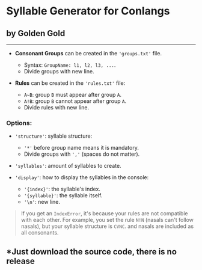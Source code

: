 # **Syllable Generator for Conlangs**
## by Golden Gold

------

- **Consonant Groups** can be created in the `'groups.txt'` file.
  - Syntax: `GroupName: l1, l2, l3, ...`.
  - Divide groups with new line.
  
- **Rules** can be created in the `'rules.txt'` file:
  - `A~B`: group `B` must appear after group `A`.
  - `A!B`: group `B` cannot appear after group `A`.
  - Divide rules with new line.


### Options:
- `'structure'`: syllable structure: 
	- `'*'` before group name means it is mandatory.
	- Divide groups with `','` (spaces do not matter).

- `'syllables'`: amount of syllables to create.
- `'display'`: how to display the syllables in the console:
	- `'{index}'`: the syllable's index.
	- `'{syllable}'`:  the syllable itself.
	- `'\n'`: new line.

> If you get an `IndexError`, it's because your rules are not compatible with each other. For example, you set the rule `N!N` (nasals can't follow nasals), but your syllable structure is `CVNC`. and nasals are included as all consonants.

## \*Just download the source code, there is no release 
